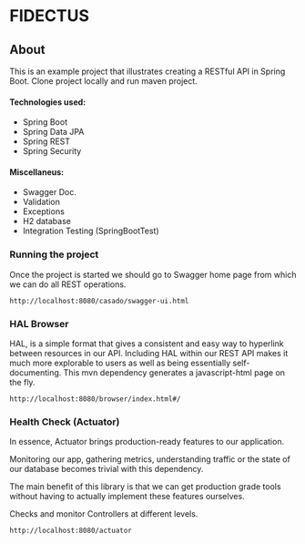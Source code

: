 # FIDECTUS


## About

This is an example project that illustrates creating a RESTful API in Spring Boot.
Clone project locally and run maven project.

#### Technologies used:

- Spring Boot
- Spring Data JPA
- Spring REST
- Spring Security

#### Miscellaneus:
 
- Swagger Doc.
- Validation
- Exceptions
- H2 database
- Integration Testing (SpringBootTest)


### Running the project
Once the project is started we should go to Swagger home page from which we can do all REST operations.

    http://localhost:8080/casado/swagger-ui.html
    
### HAL Browser
HAL, is a simple format that gives a consistent and easy way to hyperlink between resources in our API. 
Including HAL within our REST API makes it much more explorable to users as well as being essentially self-documenting.
This mvn dependency generates a javascript-html page on the fly.

    http://localhost:8080/browser/index.html#/


### Health Check (Actuator)
In essence, Actuator brings production-ready features to our application.

Monitoring our app, gathering metrics, understanding traffic or the state of our database becomes trivial with this dependency.

The main benefit of this library is that we can get production grade tools without having to actually implement these features ourselves.

Checks and monitor Controllers at different levels.

    http://localhost:8080/actuator
